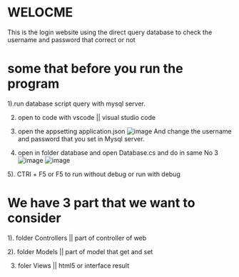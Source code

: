 # WELOCME
This is the login website using the direct query database to check the username and password that correct or not
# some that before you run the program
1).run database script query with mysql server.

2) open to code with vscode || visual studio code 

3) open the appsetting application.json 
    ![image](https://user-images.githubusercontent.com/43183035/113473709-6fb36d80-9495-11eb-88e9-87b1a850532c.png)
      And change the username and password that you set in Mysql server.

4) open in folder database and open Database.cs and do in same No 3
    ![image](https://user-images.githubusercontent.com/43183035/113473755-c28d2500-9495-11eb-83ee-82b21fdf15e6.png)
    ![image](https://user-images.githubusercontent.com/43183035/113473766-cf117d80-9495-11eb-8d37-264c8969a645.png)

5). CTRl + F5 or F5 to run without debug or run with debug


# We have 3 part that we want to consider
1). folder Controllers || part of controller of web 

2). folder Models || part of model that get and set

3) foler Views || html5 or interface result


